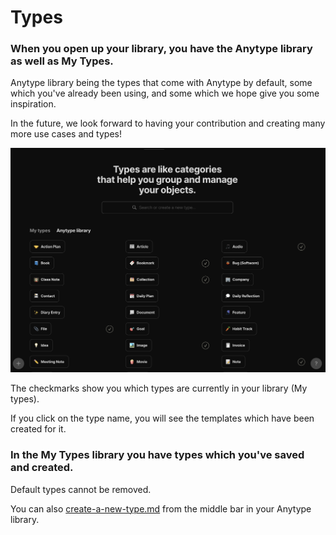 # Types

### When you open up your library, you have the **Anytype library** as well as **My Types**.

Anytype library being the types that come with Anytype by default, some which you've already been using, and some which we hope give you some inspiration.&#x20;

In the future, we look forward to having your contribution and creating many more use cases and types!

![](<../../.gitbook/assets/image (11).png>)

The checkmarks show you which types are currently in your library (My types).

If you click on the type name, you will see the templates which have been created for it.&#x20;

### &#x20;In the My Types library you have types which you've saved and created.

Default types cannot be removed.&#x20;

You can also [create-a-new-type.md](../types/create-a-new-type.md "mention") from the middle bar in your Anytype library.
